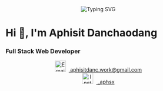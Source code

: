 <div align="center">
  <img src="https://readme-typing-svg.herokuapp.com?font=Fira+Code&pause=1000&color=6366F1&center=true&vCenter=true&width=435&lines=Aphisit+Danchaodang;Full+Stack+Developer" alt="Typing SVG" />
</div>

# Hi 👋, I'm Aphisit Danchaodang
### Full Stack Web Developer

<div align="center">
  <a href="mailto:aphisitdanc.work@gmail.com">
    <img src="https://skillicons.dev/icons?i=gmail" height="30" alt="Email" style="margin-right: 8px;" />
    aphisitdanc.work@gmail.com
  </a>
  <br />
  <a href="https://www.instagram.com/_aphsx/" target="_blank">
    <img src="https://skillicons.dev/icons?i=instagram" height="30" alt="Instagram" style="margin-right: 8px;" />
    _aphsx
  </a>
</div>


